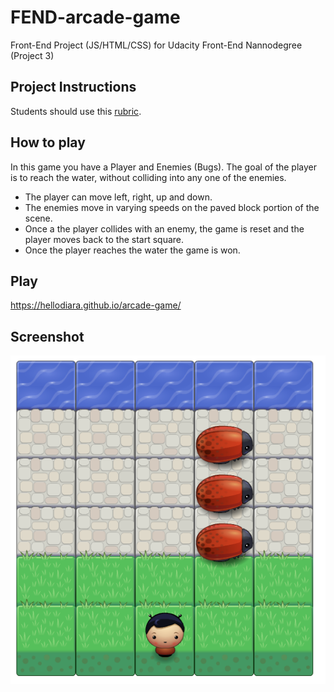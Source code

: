 FEND-arcade-game
===============================
Front-End Project (JS/HTML/CSS) for Udacity Front-End Nannodegree (Project 3)

## Project Instructions
Students should use this [rubric](https://review.udacity.com/#!/projects/2696458597/rubric).

## How to play
In this game you have a Player and Enemies (Bugs). The goal of the player is to reach the water, without colliding into any one of the enemies. 
* The player can move left, right, up and down. 
* The enemies move in varying speeds on the paved block portion of the scene. 
* Once a the player collides with an enemy, the game is reset and the player moves back to the start square. 
* Once the player reaches the water the game is won.

## Play
https://hellodiara.github.io/arcade-game/

## Screenshot

![Screenshot of Arcade Game](https://github.com/hellodiara/arcade-game/blob/master/images/arcade-game-screenshot.png)
